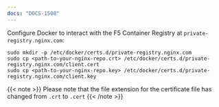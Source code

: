 ```yaml
---
docs: "DOCS-1508"
---
```


Configure Docker to interact with the F5 Container Registry at `private-registry.nginx.com`:

```shell
sudo mkdir -p /etc/docker/certs.d/private-registry.nginx.com
sudo cp <path-to-your-nginx-repo.crt> /etc/docker/certs.d/private-registry.nginx.com/client.cert
sudo cp <path-to-your-nginx-repo.key> /etc/docker/certs.d/private-registry.nginx.com/client.key
```

{{< note >}}
Please note that the file extension for the certificate file has changed from `.crt` to `.cert`
{{< /note >}}